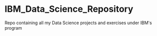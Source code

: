 # IBM_Data_Science_Repository
Repo containing all my Data Science projects and exercises under IBM's program
